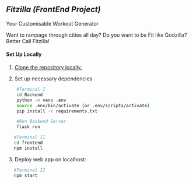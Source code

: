 ## *Fitzilla (FrontEnd Project)*
Your Customisable Workout Generator

Want to rampage through cities all day?
Do you want to be Fit like Godzilla?
Better Call Fitzilla!

#### Set Up Locally

1. [Clone the repository locally.](https://docs.github.com/en/free-pro-team@latest/github/creating-cloning-and-archiving-repositories/cloning-a-repository)

2. Set up necessary dependencies

```sh
    #Terminal I
    cd Backend
    python -m venv .env
    source .env/bin/activate (or .env/scripts/activate)
    pip install -r requirements.txt

    #Run Backend Server
    flask run
 ```
 ```sh
    #Terminal II
    cd frontend
    npm install
 ```

 3. Deploy web app on localhost:
 ```sh
    #Terminal II
    npm start
 ```
